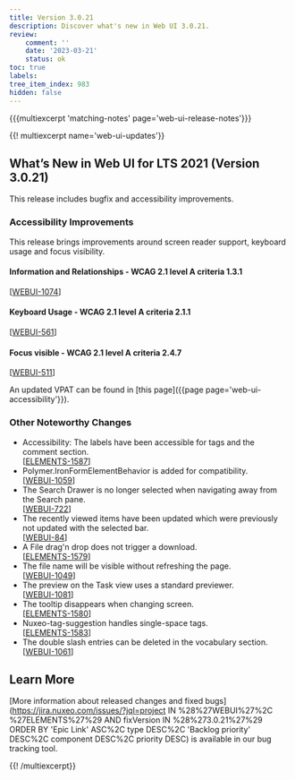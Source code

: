 ```yaml
---
title: Version 3.0.21
description: Discover what's new in Web UI 3.0.21.
review:
    comment: ''
    date: '2023-03-21'
    status: ok
toc: true
labels:
tree_item_index: 983
hidden: false
---
```


{{{multiexcerpt 'matching-notes' page='web-ui-release-notes'}}}

{{! multiexcerpt name='web-ui-updates'}}
## What’s New in Web UI for LTS 2021 (Version 3.0.21)

This release includes bugfix and accessibility improvements.

### Accessibility Improvements

This release brings improvements around screen reader support, keyboard usage and focus visibility.

#### Information and Relationships - WCAG 2.1 level A criteria 1.3.1

[[WEBUI-1074](https://jira.nuxeo.com/browse/WEBUI-1074)]

#### Keyboard Usage - WCAG 2.1 level A criteria 2.1.1

[[WEBUI-561](https://jira.nuxeo.com/browse/WEBUI-561)]

#### Focus visible - WCAG 2.1 level A criteria 2.4.7

[[WEBUI-511](https://jira.nuxeo.com/browse/WEBUI-511)]

An updated VPAT can be found in [this page]({{page page='web-ui-accessibility'}}).

### Other Noteworthy Changes

- Accessibility: The labels have been accessible for tags and the comment section.<br/>[[ELEMENTS-1587](https://jira.nuxeo.com/browse/ELEMENTS-1587)]
- Polymer.IronFormElementBehavior is added for compatibility.<br/>[[WEBUI-1059](https://jira.nuxeo.com/browse/WEBUI-1059)]
- The Search Drawer is no longer selected when navigating away from the Search pane.<br/>[[WEBUI-722](https://jira.nuxeo.com/browse/WEBUI-722)]
- The recently viewed items have been updated which were previously not updated with the selected bar.<br/>[[WEBUI-84](https://jira.nuxeo.com/browse/WEBUI-84)]
- A File drag'n drop does not trigger a download.<br/>[[ELEMENTS-1579](https://jira.nuxeo.com/browse/ELEMENTS-1579)]
- The file name will be visible without refreshing the page.<br/>[[WEBUI-1049](https://jira.nuxeo.com/browse/WEBUI-1049)]
- The preview on the Task view uses a standard previewer.<br/>[[WEBUI-1081](https://jira.nuxeo.com/browse/WEBUI-1081)]
- The tooltip disappears when changing screen.<br/>[[ELEMENTS-1580](https://jira.nuxeo.com/browse/ELEMENTS-1580)]
- Nuxeo-tag-suggestion handles single-space tags.<br/>[[ELEMENTS-1583](https://jira.nuxeo.com/browse/ELEMENTS-1583)]
- The double slash entries can be deleted in the vocabulary section.<br/>[[WEBUI-1061](https://jira.nuxeo.com/browse/WEBUI-1061)]

## Learn More

[More information about released changes and fixed bugs](https://jira.nuxeo.com/issues/?jql=project IN %28%27WEBUI%27%2C %27ELEMENTS%27%29 AND fixVersion IN %28%273.0.21%27%29 ORDER BY 'Epic Link' ASC%2C type DESC%2C  'Backlog priority' DESC%2C component DESC%2C priority DESC) is available in our bug tracking tool.



{{! /multiexcerpt}}

